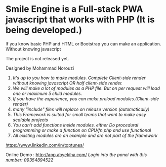Smile Engine is a Full-stack PWA javascript that works with PHP (It is being developed.)
=======
If you know basic PHP and HTML or Bootstrap you can make an application. Without knowing javascript

The project is not released yet.

Designed by Mohammad Norouzi

1. _It's up to you how to make modules. Complete Client-side render without knowing javascript OR half client-side render._
2. _We will make a lot of modules as a PHP file. But on per request will load one or maximum 5 child modules._
3. _If you have the experience, you can make preload modules.(Client-side render)_
4. _many "include" files will replace on release version (automatically)_
5. _This Framework is suited for small teams that want to make easy scalable projects_
6. _You can't add functions inside modules. either Do procedural programming or make a function on CPU/fn.php and use functional_
7. _All existing modules are an example and are not part of the framework_


https://www.linkedin.com/in/toptunes/

Online Demo : http://app.abyekiha.com/
_Login into the panel with this number: 09354894522_


